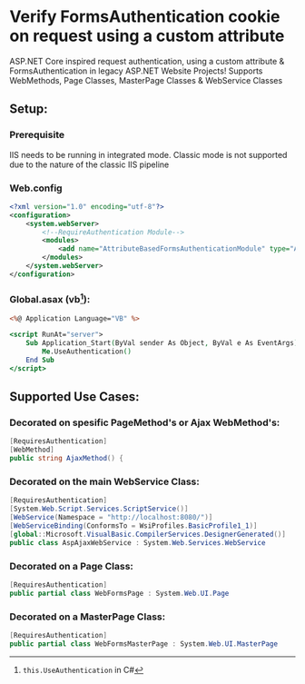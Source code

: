 # Verify FormsAuthentication cookie on request using a custom attribute

ASP.NET Core inspired request authentication, using a custom attribute & FormsAuthentication in legacy ASP.NET Website Projects!
Supports WebMethods, Page Classes, MasterPage Classes & WebService Classes

##  Setup:

### Prerequisite
IIS needs to be running in integrated mode. 
Classic mode is not supported due to the nature of the classic IIS pipeline

### Web.config
```xml
<?xml version="1.0" encoding="utf-8"?>
<configuration>
    <system.webServer>
        <!--RequireAuthentication Module-->
        <modules>
            <add name="AttributeBasedFormsAuthenticationModule" type="AttributeBasedFormsAuthenticationModule" preCondition="integratedMode" />
        </modules>
    </system.webServer>
</configuration>
```

### Global.asax (vb[^1]):
```asp
<%@ Application Language="VB" %>

<script RunAt="server">
    Sub Application_Start(ByVal sender As Object, ByVal e As EventArgs)
        Me.UseAuthentication()
    End Sub
</script>
```
[^1]: `this.UseAuthentication` in C#


## Supported Use Cases:

### Decorated on spesific PageMethod's or Ajax WebMethod's:

```csharp 
[RequiresAuthentication]
[WebMethod]
public string AjaxMethod() {
``` 
### Decorated on the main WebService Class:
```csharp 
[RequiresAuthentication]
[System.Web.Script.Services.ScriptService()]
[WebService(Namespace = "http://localhost:8080/")]
[WebServiceBinding(ConformsTo = WsiProfiles.BasicProfile1_1)]
[global::Microsoft.VisualBasic.CompilerServices.DesignerGenerated()]
public class AspAjaxWebService : System.Web.Services.WebService
```
### Decorated on a Page Class:
```csharp 
[RequiresAuthentication]
public partial class WebFormsPage : System.Web.UI.Page
```
### Decorated on a MasterPage Class:
```csharp 
[RequiresAuthentication]
public partial class WebFormsMasterPage : System.Web.UI.MasterPage
```
